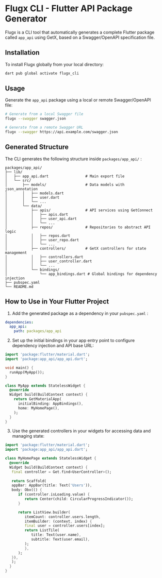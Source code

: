 # Flugx CLI - Flutter API Package Generator

Flugx is a CLI tool that automatically generates a complete Flutter package called `app_api` using GetX, based on a Swagger/OpenAPI specification file.

## Installation

To install Flugx globally from your local directory:

```bash
dart pub global activate flugx_cli
```

## Usage

Generate the `app_api` package using a local or remote Swagger/OpenAPI file:

```bash
# Generate from a local Swagger file
flugx --swagger swagger.json

# Generate from a remote Swagger URL
flugx --swagger https://api.example.com/swagger.json

```

## Generated Structure

The CLI generates the following structure inside `packages/app_api/` :

```
packages/app_api/
├── lib/
│   ├── app_api.dart                 # Main export file
│   └── src/
│       ├── models/                  # Data models with json_annotation
│       │   ├── models.dart
│       │   ├── user.dart
│       │   └── ...
│       └── data/
│           ├── apis/                # API services using GetConnect
│           │   ├── apis.dart
│           │   ├── user_api.dart
│           │   └── ...
│           ├── repos/               # Repositories to abstract API logic
│           │   ├── repos.dart
│           │   ├── user_repo.dart
│           │   └── ...
│           ├── controllers/         # GetX controllers for state management
│           │   ├── controllers.dart
│           │   ├── user_controller.dart
│           │   └── ...
│           └── bindings/
│               └── app_bindings.dart # Global bindings for dependency injection
├── pubspec.yaml
└── README.md
```

## How to Use in Your Flutter Project

1. Add the generated package as a dependency in your `pubspec.yaml` :

```yaml
dependencies:
  app_api:
    path: packages/app_api
```

2. Set up the initial bindings in your app entry point to configure dependency injection and API base URL:

```dart
import 'package:flutter/material.dart';
import 'package:app_api/app_api.dart';

void main() {
  runApp(MyApp());
}

class MyApp extends StatelessWidget {
  @override
  Widget build(BuildContext context) {
    return GetMaterialApp(
      initialBinding: AppBindings(),
      home: MyHomePage(),
    );
  }
}
```

3. Use the generated controllers in your widgets for accessing data and managing state:

```dart
import 'package:flutter/material.dart';
import 'package:app_api/app_api.dart';

class MyHomePage extends StatelessWidget {
  @override
  Widget build(BuildContext context) {
   final controller = Get.find<UserController>();
    
   return Scaffold(
   appBar: AppBar(title: Text('Users')),
   body: Obx(() {
      if (controller.isLoading.value) {
         return Center(child: CircularProgressIndicator());
      }

      return ListView.builder(
         itemCount: controller.users.length,
         itemBuilder: (context, index) {
         final user = controller.users[index];
         return ListTile(
            title: Text(user.name),
            subtitle: Text(user.email),
         );
         },
      );
   }),
   );
  }
}